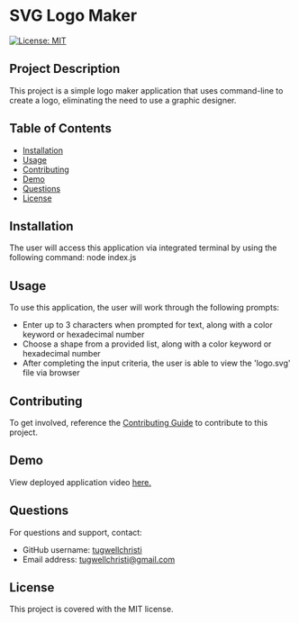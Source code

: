 # SVG Logo Maker
 [![License: MIT](https://img.shields.io/badge/License-MIT-yellow.svg)](https://opensource.org/licenses/MIT)

## Project Description
This project is a simple logo maker application that uses command-line to create a logo, eliminating the need to use a graphic designer. 

## Table of Contents
- [Installation](#installation)
- [Usage](#usage)
- [Contributing](#contributing)
- [Demo](#demo)
- [Questions](#questions)
- [License](#licence)


## Installation
The user will access this application via integrated terminal by using the following command: 
node index.js

## Usage
To use this application, the user will work through the following prompts: 
- Enter up to 3 characters when prompted for text, along with a color keyword or hexadecimal number
- Choose a shape from a provided list, along with a color keyword or hexadecimal number
- After completing the input criteria, the user is able to view the 'logo.svg' file via browser
 

## Contributing
To get involved, reference the [Contributing Guide](https://docs.github.com/en/get-started/quickstart/contributing-to-projects) to contribute to this project. 

## Demo
View deployed application video [here.](https://github.com/tugwellchristi/SVG-Logo-Maker/assets/90078824/b4f0f892-1517-4c55-a9c5-16fff6440ec9)


## Questions
For questions and support, contact:
- GitHub username: [tugwellchristi](https://github.com/tugwellchristi)
- Email address: tugwellchristi@gmail.com

## License 
This project is covered with the MIT license.
